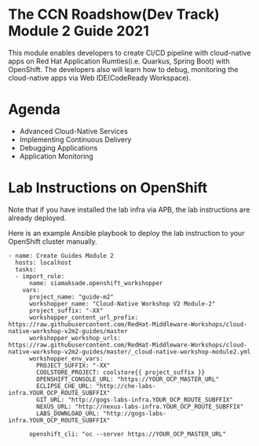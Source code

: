 The CCN Roadshow(Dev Track) Module 2 Guide 2021
===
This module enables developers to create CI/CD pipeline with cloud-native apps on Red Hat Application Rumties(i.e. Quarkus, Spring Boot) with OpenShift.
The developers also will learn how to debug, monitoring the cloud-native apps via Web IDE(CodeReady Workspace).

Agenda
===
* Advanced Cloud-Native Services
* Implementing Continuous Delivery
* Debugging Applications
* Application Monitoring

Lab Instructions on OpenShift
===

Note that if you have installed the lab infra via APB, the lab instructions are already deployed.

Here is an example Ansible playbook to deploy the lab instruction to your OpenShift cluster manually.

```
- name: Create Guides Module 2
  hosts: localhost
  tasks:
  - import_role:
      name: siamaksade.openshift_workshopper
    vars:
      project_name: "guide-m2"
      workshopper_name: "Cloud-Native Workshop V2 Module-2"
      project_suffix: "-XX"
      workshopper_content_url_prefix: https://raw.githubusercontent.com/RedHat-Middleware-Workshops/cloud-native-workshop-v2m2-guides/master
      workshopper_workshop_urls: https://raw.githubusercontent.com/RedHat-Middleware-Workshops/cloud-native-workshop-v2m2-guides/master/_cloud-native-workshop-module2.yml
      workshopper_env_vars:
        PROJECT_SUFFIX: "-XX"
        COOLSTORE_PROJECT: coolstore{{ project_suffix }}
        OPENSHIFT_CONSOLE_URL: "https://YOUR_OCP_MASTER_URL"
        ECLIPSE_CHE_URL: "http://che-labs-infra.YOUR_OCP_ROUTE_SUBFFIX"
        GIT_URL: "http://gogs-labs-infra.YOUR_OCP_ROUTE_SUBFFIX"
        NEXUS_URL: "http://nexus-labs-infra.YOUR_OCP_ROUTE_SUBFFIX"
        LABS_DOWNLOAD_URL: "http://gogs-labs-infra.YOUR_OCP_ROUTE_SUBFFIX"
         
      openshift_cli: "oc --server https://YOUR_OCP_MASTER_URL"
```
